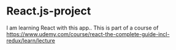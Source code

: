 # React.js-project
I am learning React with this app.. This is part of a course of https://www.udemy.com/course/react-the-complete-guide-incl-redux/learn/lecture
